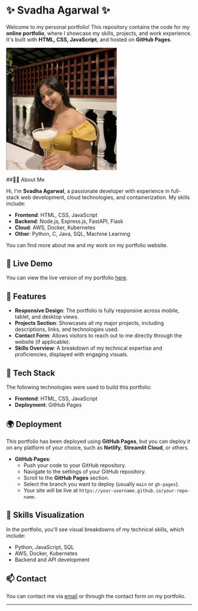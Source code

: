 # ✨ Svadha Agarwal ✨

Welcome to my personal portfolio! This repository contains the code for my **online portfolio**, where I showcase my skills, projects, and work experience. It's built with **HTML, CSS, JavaScript**, and hosted on **GitHub Pages**.

<img src="https://github.com/Svadha29/Svadha/blob/4381dd3f3728c0dab20ff6dc30ceb1b8353b80d2/assets/image%20copy.png" alt="Alt Text" width="300"/>

##👩‍💻  About Me

Hi, I'm **Svadha Agarwal**, a passionate developer with experience in full-stack web development, cloud technologies, and containerization. My skills include:

- **Frontend**: HTML, CSS, JavaScript
- **Backend**: Node.js, Express.js, FastAPI, Flask
- **Cloud**: AWS, Docker, Kubernetes
- **Other**: Python, C, Java, SQL, Machine Learning

You can find more about me and my work on my portfolio website.

## 🚀 Live Demo

You can view the live version of my portfolio [here](https://svadha29.github.io/Svadha/).

## 📂 Features

- **Responsive Design**: The portfolio is fully responsive across mobile, tablet, and desktop views.
- **Projects Section**: Showcases all my major projects, including descriptions, links, and technologies used.
- **Contact Form**: Allows visitors to reach out to me directly through the website (if applicable).
- **Skills Overview**: A breakdown of my technical expertise and proficiencies, displayed with engaging visuals.

## 🔧 Tech Stack

The following technologies were used to build this portfolio:

- **Frontend**: HTML, CSS, JavaScript
- **Deployment**: GitHub Pages


## 🌍 Deployment

This portfolio has been deployed using **GitHub Pages**, but you can deploy it on any platform of your choice, such as **Netlify**, **Streamlit Cloud**, or others.

- **GitHub Pages**: 
  - Push your code to your GitHub repository.
  - Navigate to the settings of your GitHub repository.
  - Scroll to the **GitHub Pages** section.
  - Select the branch you want to deploy (usually `main` or `gh-pages`).
  - Your site will be live at `https://your-username.github.io/your-repo-name`.

## 🧩 Skills Visualization

In the portfolio, you'll see visual breakdowns of my technical skills, which include:

- Python, JavaScript, SQL
- AWS, Docker, Kubernetes
- Backend and API development

## 📫 Contact

You can contact me via [email](svadhaagarwal.29@gmail.com) or through the contact form on my portfolio.

---
